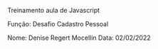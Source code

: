Treinamento aula de Javascript

Função: Desafio Cadastro Pessoal


Nome: Denise Regert Mocellin
Data: 02/02/2022